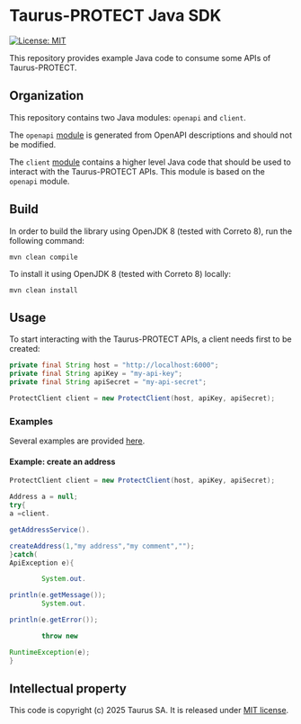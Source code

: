 # Taurus-PROTECT Java SDK

[![License: MIT](https://img.shields.io/badge/License-MIT-yellow.svg)](https://opensource.org/licenses/MIT)

This repository provides example Java code to consume some APIs of Taurus-PROTECT.

## Organization

This repository contains two Java modules: `openapi` and  `client`.

The `openapi` [module](openapi) is generated from OpenAPI descriptions and should not be modified.

The `client` [module](client) contains a higher level Java code that should be used to interact with the Taurus-PROTECT
APIs. This module is based on the `openapi` module.

## Build

In order to build the library using OpenJDK 8 (tested with Correto 8), run the following command:

```
mvn clean compile
```

To install it using OpenJDK 8 (tested with Correto 8) locally:

```
mvn clean install
```

## Usage

To start interacting with the Taurus-PROTECT APIs, a client needs first to be created:

```java
private final String host = "http://localhost:6000";
private final String apiKey = "my-api-key";
private final String apiSecret = "my-api-secret";

ProtectClient client = new ProtectClient(host, apiKey, apiSecret);
```

### Examples

Several examples are
provided [here](client/src/test/java/com/taurushq/sdk/protect/client/ProtectClientIntegrationTest.java).

#### Example: create an address

```java
ProtectClient client = new ProtectClient(host, apiKey, apiSecret);

Address a = null;
try{
a =client.

getAddressService().

createAddress(1,"my address","my comment","");
}catch(
ApiException e){

        System.out.

println(e.getMessage());
        System.out.

println(e.getError());

        throw new

RuntimeException(e);
}
```

## Intellectual property

This code is copyright (c) 2025 Taurus SA. It is released under [MIT license](./LICENSE).